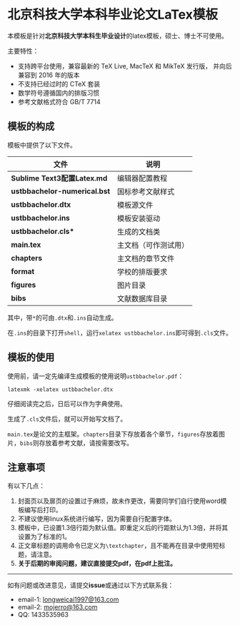 # 北京科技大学本科毕业论文LaTex模板
本模板是针对**北京科技大学本科生毕业设计**的latex模板，硕士、博士不可使用。

主要特性：
- 支持跨平台使用，兼容最新的 TeX Live, MacTeX 和 MikTeX 发行版，
  并向后兼容到 2016 年的版本
- 不支持已经过时的 CTeX 套装
- 数学符号遵循国内的排版习惯
- 参考文献格式符合 GB/T 7714

## 模板的构成
模板中提供了以下文件。

| 文件 | 说明 |
|----|----|
| **Sublime Text3配置Latex.md** | 编辑器配置教程 |
| **ustbbachelor-numerical.bst**   | 国标参考文献样式 |
| **ustbbachelor.dtx**   | 模板源文件 |
| **ustbbachelor.ins**   | 模板安装驱动 | 
| **ustbbachelor.cls\***   | 生成的文档类 |
| **main.tex** | 主文档（可作测试用） |
| **chapters** | 主文档的章节文件 |
| **format** | 学校的排版要求 |
| **figures** | 图片目录 |
| **bibs** | 文献数据库目录 |

其中，带`*`的可由`.dtx`和`.ins`自动生成。

在`.ins`的目录下打开`shell`，运行`xelatex ustbbachelor.ins`即可得到`.cls`文件。

## 模板的使用
使用前，请一定先编译生成模板的使用说明`ustbbachelor.pdf`：
```
latexmk -xelatex ustbbachelor.dtx
```
仔细阅读完之后，日后可以作为字典使用。

生成了`.cls`文件后，就可以开始写文档了。

`main.tex`是论文的主框架。`chapters`目录下存放着各个章节，`figures`存放着图片，`bibs`则存放着参考文献，请按需要改写。

## 注意事项
有以下几点：
1. 封面页以及扉页的设置过于麻烦，故未作更改，需要同学们自行使用word模板编写后打印。
2. 不建议使用linux系统进行编写，因为需要自行配置字体。
3. 模板中，已设置1.3倍行距为默认值。即重定义后的行距默认为1.3倍，并将其设置为了标准的1。
4. 正文章标题的调用命令已定义为`\textchapter`，且不能再在目录中使用短标题，请注意。
5. **关于后期的审阅问题，建议直接提交pdf，在pdf上批注。**

---
如有问题或改进意见，请提交**issue**或通过以下方式联系我：

* email-1: longweicai1997@163.com
* email-2: mojerro@163.com
* QQ:    1433535963